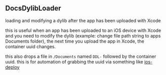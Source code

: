 ## DocsDylibLoader

loading and modifying a dylib after the app has been uploaded with Xcode

this is useful when an app has been uploaded to an iOS device with Xcode and you need to modify the dylib (example: change file path string to apps Documents folder), the next time you upload the app in Xcode, the container uuid changes.

this also drops a file in `/Documents` named `DDL-` followed by the container uuid. this is for automation of grabbing the uuid via something like [ios-deploy](https://github.com/phonegap/ios-deploy)
